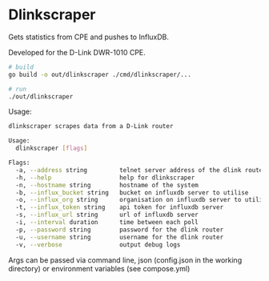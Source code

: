 # Dlinkscraper 

Gets statistics from CPE and pushes to InfluxDB. 

Developed for the D-Link DWR-1010 CPE.

```bash
# build
go build -o out/dlinkscraper ./cmd/dlinkscraper/...

# run
./out/dlinkscraper
```

Usage:
```bash
dlinkscraper scrapes data from a D-Link router

Usage:
  dlinkscraper [flags]

Flags:
  -a, --address string         telnet server address of the dlink router (default "router_url")
  -h, --help                   help for dlinkscraper
  -n, --hostname string        hostname of the system 
  -b, --influx_bucket string   bucket on influxdb server to utilise 
  -o, --influx_org string      organisation on influxdb server to utilise 
  -t, --influx_token string    api token for influxdb server 
  -s, --influx_url string      url of influxdb server 
  -i, --interval duration      time between each poll 
  -p, --password string        password for the dlink router 
  -u, --username string        username for the dlink router 
  -v, --verbose                output debug logs

```
Args can be passed via command line, json (config.json in the working directory) or environment variables (see compose.yml)